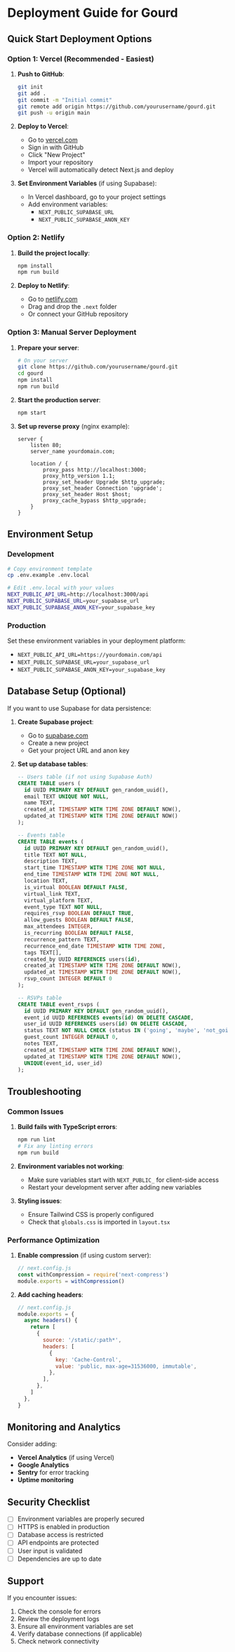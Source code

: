 # Deployment Guide for Gourd

## Quick Start Deployment Options

### Option 1: Vercel (Recommended - Easiest)

1. **Push to GitHub**:
   ```bash
   git init
   git add .
   git commit -m "Initial commit"
   git remote add origin https://github.com/yourusername/gourd.git
   git push -u origin main
   ```

2. **Deploy to Vercel**:
   - Go to [vercel.com](https://vercel.com)
   - Sign in with GitHub
   - Click "New Project"
   - Import your repository
   - Vercel will automatically detect Next.js and deploy

3. **Set Environment Variables** (if using Supabase):
   - In Vercel dashboard, go to your project settings
   - Add environment variables:
     - `NEXT_PUBLIC_SUPABASE_URL`
     - `NEXT_PUBLIC_SUPABASE_ANON_KEY`

### Option 2: Netlify

1. **Build the project locally**:
   ```bash
   npm install
   npm run build
   ```

2. **Deploy to Netlify**:
   - Go to [netlify.com](https://netlify.com)
   - Drag and drop the `.next` folder
   - Or connect your GitHub repository

### Option 3: Manual Server Deployment

1. **Prepare your server**:
   ```bash
   # On your server
   git clone https://github.com/yourusername/gourd.git
   cd gourd
   npm install
   npm run build
   ```

2. **Start the production server**:
   ```bash
   npm start
   ```

3. **Set up reverse proxy** (nginx example):
   ```nginx
   server {
       listen 80;
       server_name yourdomain.com;
       
       location / {
           proxy_pass http://localhost:3000;
           proxy_http_version 1.1;
           proxy_set_header Upgrade $http_upgrade;
           proxy_set_header Connection 'upgrade';
           proxy_set_header Host $host;
           proxy_cache_bypass $http_upgrade;
       }
   }
   ```

## Environment Setup

### Development
```bash
# Copy environment template
cp .env.example .env.local

# Edit .env.local with your values
NEXT_PUBLIC_API_URL=http://localhost:3000/api
NEXT_PUBLIC_SUPABASE_URL=your_supabase_url
NEXT_PUBLIC_SUPABASE_ANON_KEY=your_supabase_key
```

### Production
Set these environment variables in your deployment platform:
- `NEXT_PUBLIC_API_URL=https://yourdomain.com/api`
- `NEXT_PUBLIC_SUPABASE_URL=your_supabase_url`
- `NEXT_PUBLIC_SUPABASE_ANON_KEY=your_supabase_key`

## Database Setup (Optional)

If you want to use Supabase for data persistence:

1. **Create Supabase project**:
   - Go to [supabase.com](https://supabase.com)
   - Create a new project
   - Get your project URL and anon key

2. **Set up database tables**:
   ```sql
   -- Users table (if not using Supabase Auth)
   CREATE TABLE users (
     id UUID PRIMARY KEY DEFAULT gen_random_uuid(),
     email TEXT UNIQUE NOT NULL,
     name TEXT,
     created_at TIMESTAMP WITH TIME ZONE DEFAULT NOW(),
     updated_at TIMESTAMP WITH TIME ZONE DEFAULT NOW()
   );

   -- Events table
   CREATE TABLE events (
     id UUID PRIMARY KEY DEFAULT gen_random_uuid(),
     title TEXT NOT NULL,
     description TEXT,
     start_time TIMESTAMP WITH TIME ZONE NOT NULL,
     end_time TIMESTAMP WITH TIME ZONE NOT NULL,
     location TEXT,
     is_virtual BOOLEAN DEFAULT FALSE,
     virtual_link TEXT,
     virtual_platform TEXT,
     event_type TEXT NOT NULL,
     requires_rsvp BOOLEAN DEFAULT TRUE,
     allow_guests BOOLEAN DEFAULT FALSE,
     max_attendees INTEGER,
     is_recurring BOOLEAN DEFAULT FALSE,
     recurrence_pattern TEXT,
     recurrence_end_date TIMESTAMP WITH TIME ZONE,
     tags TEXT[],
     created_by UUID REFERENCES users(id),
     created_at TIMESTAMP WITH TIME ZONE DEFAULT NOW(),
     updated_at TIMESTAMP WITH TIME ZONE DEFAULT NOW(),
     rsvp_count INTEGER DEFAULT 0
   );

   -- RSVPs table
   CREATE TABLE event_rsvps (
     id UUID PRIMARY KEY DEFAULT gen_random_uuid(),
     event_id UUID REFERENCES events(id) ON DELETE CASCADE,
     user_id UUID REFERENCES users(id) ON DELETE CASCADE,
     status TEXT NOT NULL CHECK (status IN ('going', 'maybe', 'not_going')),
     guest_count INTEGER DEFAULT 0,
     notes TEXT,
     created_at TIMESTAMP WITH TIME ZONE DEFAULT NOW(),
     updated_at TIMESTAMP WITH TIME ZONE DEFAULT NOW(),
     UNIQUE(event_id, user_id)
   );
   ```

## Troubleshooting

### Common Issues

1. **Build fails with TypeScript errors**:
   ```bash
   npm run lint
   # Fix any linting errors
   npm run build
   ```

2. **Environment variables not working**:
   - Make sure variables start with `NEXT_PUBLIC_` for client-side access
   - Restart your development server after adding new variables

3. **Styling issues**:
   - Ensure Tailwind CSS is properly configured
   - Check that `globals.css` is imported in `layout.tsx`

### Performance Optimization

1. **Enable compression** (if using custom server):
   ```javascript
   // next.config.js
   const withCompression = require('next-compress')
   module.exports = withCompression()
   ```

2. **Add caching headers**:
   ```javascript
   // next.config.js
   module.exports = {
     async headers() {
       return [
         {
           source: '/static/:path*',
           headers: [
             {
               key: 'Cache-Control',
               value: 'public, max-age=31536000, immutable',
             },
           ],
         },
       ]
     },
   }
   ```

## Monitoring and Analytics

Consider adding:
- **Vercel Analytics** (if using Vercel)
- **Google Analytics**
- **Sentry** for error tracking
- **Uptime monitoring**

## Security Checklist

- [ ] Environment variables are properly secured
- [ ] HTTPS is enabled in production
- [ ] Database access is restricted
- [ ] API endpoints are protected
- [ ] User input is validated
- [ ] Dependencies are up to date

## Support

If you encounter issues:
1. Check the console for errors
2. Review the deployment logs
3. Ensure all environment variables are set
4. Verify database connections (if applicable)
5. Check network connectivity



